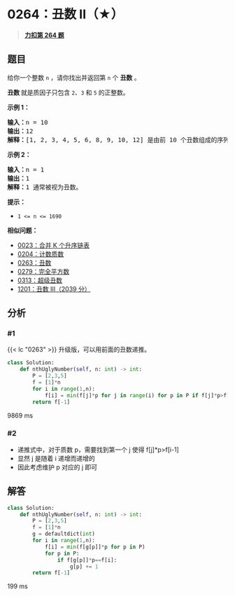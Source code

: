 # 0264：丑数 II（★）


> <u>**[力扣第 264 题](https://leetcode.cn/problems/ugly-number-ii/)**</u>

## 题目

<p>给你一个整数 <code>n</code> ，请你找出并返回第 <code>n</code> 个 <strong>丑数</strong> 。</p>

<p><strong>丑数 </strong>就是质因子只包含 <code>2</code>、<code>3</code> 和 <code>5</code> 的正整数。</p>



<p><strong>示例 1：</strong></p>

<pre>
<strong>输入：</strong>n = 10
<strong>输出：</strong>12
<strong>解释：</strong>[1, 2, 3, 4, 5, 6, 8, 9, 10, 12] 是由前 10 个丑数组成的序列。
</pre>

<p><strong>示例 2：</strong></p>

<pre>
<strong>输入：</strong>n = 1
<strong>输出：</strong>1
<strong>解释：</strong>1 通常被视为丑数。
</pre>



<p><strong>提示：</strong></p>

<ul>
<li><code>1 &lt;= n &lt;= 1690</code></li>
</ul>


**相似问题：**
- [0023：合并 K 个升序链表](/leetcode/0023)
- [0204：计数质数](/leetcode/0204)
- [0263：丑数](/leetcode/0263)
- [0279：完全平方数](/leetcode/0279)
- [0313：超级丑数](/leetcode/0313)
- [1201：丑数 III（2039 分）](/leetcode/1201)


## 分析


### #1

{{< lc "0263" >}} 升级版，可以用前面的丑数递推。

```python
class Solution:
    def nthUglyNumber(self, n: int) -> int:
        P = [2,3,5]
        f = [1]*n
        for i in range(1,n):
            f[i] = min(f[j]*p for j in range(i) for p in P if f[j]*p>f[i-1])
        return f[-1]
```
9869 ms

### #2

- 递推式中，对于质数 p，需要找到第一个 j 使得 f[j]*p>f[i-1] 
- 显然 j 是随着 i 递增而递增的
- 因此考虑维护 p 对应的 j 即可

## 解答

```python
class Solution:
    def nthUglyNumber(self, n: int) -> int:
        P = [2,3,5]
        f = [1]*n
        g = defaultdict(int)
        for i in range(1,n):
            f[i] = min(f[g[p]]*p for p in P)
            for p in P:
                if f[g[p]]*p==f[i]:
                    g[p] += 1
        return f[-1]
```
199 ms

